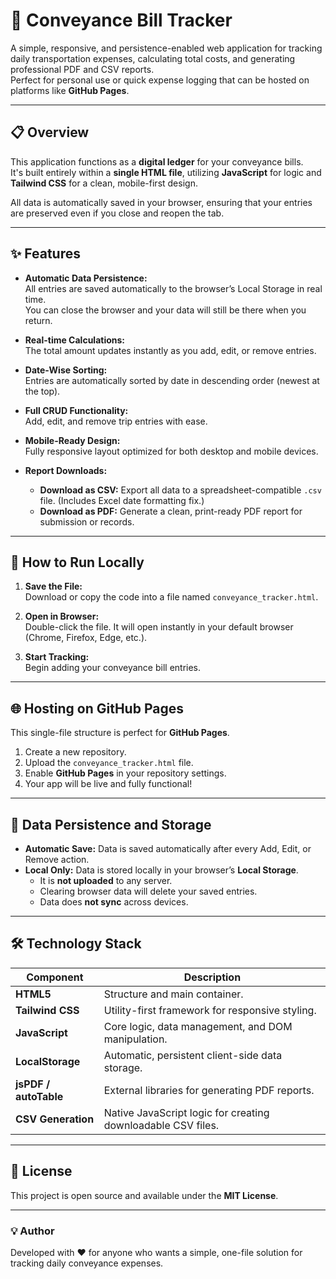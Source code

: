 # 🚗 Conveyance Bill Tracker

A simple, responsive, and persistence-enabled web application for tracking daily transportation expenses, calculating total costs, and generating professional PDF and CSV reports.  
Perfect for personal use or quick expense logging that can be hosted on platforms like **GitHub Pages**.

---

## 📋 Overview

This application functions as a **digital ledger** for your conveyance bills.  
It's built entirely within a **single HTML file**, utilizing **JavaScript** for logic and **Tailwind CSS** for a clean, mobile-first design.

All data is automatically saved in your browser, ensuring that your entries are preserved even if you close and reopen the tab.

---

## ✨ Features

- **Automatic Data Persistence:**  
  All entries are saved automatically to the browser’s Local Storage in real time.  
  You can close the browser and your data will still be there when you return.

- **Real-time Calculations:**  
  The total amount updates instantly as you add, edit, or remove entries.

- **Date-Wise Sorting:**  
  Entries are automatically sorted by date in descending order (newest at the top).

- **Full CRUD Functionality:**  
  Add, edit, and remove trip entries with ease.

- **Mobile-Ready Design:**  
  Fully responsive layout optimized for both desktop and mobile devices.

- **Report Downloads:**  
  - **Download as CSV:** Export all data to a spreadsheet-compatible `.csv` file. (Includes Excel date formatting fix.)  
  - **Download as PDF:** Generate a clean, print-ready PDF report for submission or records.

---

## 🚀 How to Run Locally

1. **Save the File:**  
   Download or copy the code into a file named `conveyance_tracker.html`.

2. **Open in Browser:**  
   Double-click the file. It will open instantly in your default browser (Chrome, Firefox, Edge, etc.).

3. **Start Tracking:**  
   Begin adding your conveyance bill entries.

---

## 🌐 Hosting on GitHub Pages

This single-file structure is perfect for **GitHub Pages**.

1. Create a new repository.
2. Upload the `conveyance_tracker.html` file.
3. Enable **GitHub Pages** in your repository settings.
4. Your app will be live and fully functional!

---

## 💾 Data Persistence and Storage

- **Automatic Save:** Data is saved automatically after every Add, Edit, or Remove action.  
- **Local Only:** Data is stored locally in your browser’s **Local Storage**.  
  - It is **not uploaded** to any server.  
  - Clearing browser data will delete your saved entries.  
  - Data does **not sync** across devices.

---

## 🛠️ Technology Stack

| Component      | Description                                                  |
|----------------|--------------------------------------------------------------|
| **HTML5**      | Structure and main container.                                |
| **Tailwind CSS** | Utility-first framework for responsive styling.             |
| **JavaScript** | Core logic, data management, and DOM manipulation.           |
| **LocalStorage** | Automatic, persistent client-side data storage.             |
| **jsPDF / autoTable** | External libraries for generating PDF reports.         |
| **CSV Generation** | Native JavaScript logic for creating downloadable CSV files. |

---

## 📄 License

This project is open source and available under the **MIT License**.

---

### 💡 Author
Developed with ❤️ for anyone who wants a simple, one-file solution for tracking daily conveyance expenses.
